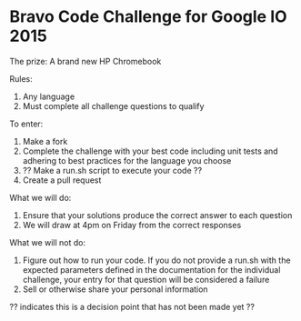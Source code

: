 # Bravo Code Challenge for Google IO 2015

The prize: A brand new HP Chromebook

Rules:
 1. Any language
 2. Must complete all challenge questions to qualify

To enter:
 1. Make a fork
 2. Complete the challenge with your best code including unit tests and adhering to best practices for the language you choose
 3. ?? Make a run.sh script to execute your code ??
 4. Create a pull request

What we will do:
 1. Ensure that your solutions produce the correct answer to each question
 2. We will draw at 4pm on Friday from the correct responses

What we will not do:
 1. Figure out how to run your code.  If you do not provide a run.sh with the expected parameters defined in the documentation for the individual challenge, your entry for that question will be considered a failure
 2. Sell or otherwise share your personal information

?? indicates this is a decision point that has not been made yet ??
